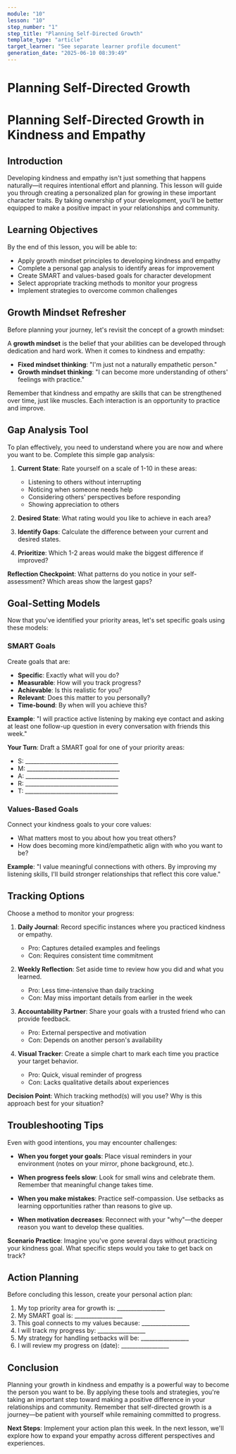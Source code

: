 ```yaml
---
module: "10"
lesson: "10"
step_number: "1"
step_title: "Planning Self-Directed Growth"
template_type: "article"
target_learner: "See separate learner profile document"
generation_date: "2025-06-10 08:39:49"
---
```


# Planning Self-Directed Growth

# Planning Self-Directed Growth in Kindness and Empathy

## Introduction

Developing kindness and empathy isn't just something that happens naturally—it requires intentional effort and planning. This lesson will guide you through creating a personalized plan for growing in these important character traits. By taking ownership of your development, you'll be better equipped to make a positive impact in your relationships and community.

## Learning Objectives
By the end of this lesson, you will be able to:
* Apply growth mindset principles to developing kindness and empathy
* Complete a personal gap analysis to identify areas for improvement
* Create SMART and values-based goals for character development
* Select appropriate tracking methods to monitor your progress
* Implement strategies to overcome common challenges

## Growth Mindset Refresher

Before planning your journey, let's revisit the concept of a growth mindset:

A **growth mindset** is the belief that your abilities can be developed through dedication and hard work. When it comes to kindness and empathy:

* **Fixed mindset thinking**: "I'm just not a naturally empathetic person."
* **Growth mindset thinking**: "I can become more understanding of others' feelings with practice."

Remember that kindness and empathy are skills that can be strengthened over time, just like muscles. Each interaction is an opportunity to practice and improve.

## Gap Analysis Tool

To plan effectively, you need to understand where you are now and where you want to be. Complete this simple gap analysis:

1. **Current State**: Rate yourself on a scale of 1-10 in these areas:
   * Listening to others without interrupting
   * Noticing when someone needs help
   * Considering others' perspectives before responding
   * Showing appreciation to others

2. **Desired State**: What rating would you like to achieve in each area?

3. **Identify Gaps**: Calculate the difference between your current and desired states.

4. **Prioritize**: Which 1-2 areas would make the biggest difference if improved?

**Reflection Checkpoint**: What patterns do you notice in your self-assessment? Which areas show the largest gaps?

## Goal-Setting Models

Now that you've identified your priority areas, let's set specific goals using these models:

### SMART Goals
Create goals that are:
* **Specific**: Exactly what will you do?
* **Measurable**: How will you track progress?
* **Achievable**: Is this realistic for you?
* **Relevant**: Does this matter to you personally?
* **Time-bound**: By when will you achieve this?

**Example**: "I will practice active listening by making eye contact and asking at least one follow-up question in every conversation with friends this week."

**Your Turn**: Draft a SMART goal for one of your priority areas:
* S: _________________________________
* M: _________________________________
* A: _________________________________
* R: _________________________________
* T: _________________________________

### Values-Based Goals
Connect your kindness goals to your core values:
* What matters most to you about how you treat others?
* How does becoming more kind/empathetic align with who you want to be?

**Example**: "I value meaningful connections with others. By improving my listening skills, I'll build stronger relationships that reflect this core value."

## Tracking Options

Choose a method to monitor your progress:

1. **Daily Journal**: Record specific instances where you practiced kindness or empathy.
   * Pro: Captures detailed examples and feelings
   * Con: Requires consistent time commitment

2. **Weekly Reflection**: Set aside time to review how you did and what you learned.
   * Pro: Less time-intensive than daily tracking
   * Con: May miss important details from earlier in the week

3. **Accountability Partner**: Share your goals with a trusted friend who can provide feedback.
   * Pro: External perspective and motivation
   * Con: Depends on another person's availability

4. **Visual Tracker**: Create a simple chart to mark each time you practice your target behavior.
   * Pro: Quick, visual reminder of progress
   * Con: Lacks qualitative details about experiences

**Decision Point**: Which tracking method(s) will you use? Why is this approach best for your situation?

## Troubleshooting Tips

Even with good intentions, you may encounter challenges:

* **When you forget your goals**: Place visual reminders in your environment (notes on your mirror, phone background, etc.).

* **When progress feels slow**: Look for small wins and celebrate them. Remember that meaningful change takes time.

* **When you make mistakes**: Practice self-compassion. Use setbacks as learning opportunities rather than reasons to give up.

* **When motivation decreases**: Reconnect with your "why"—the deeper reason you want to develop these qualities.

**Scenario Practice**: Imagine you've gone several days without practicing your kindness goal. What specific steps would you take to get back on track?

## Action Planning

Before concluding this lesson, create your personal action plan:
1. My top priority area for growth is: _________________
2. My SMART goal is: _________________
3. This goal connects to my values because: _________________
4. I will track my progress by: _________________
5. My strategy for handling setbacks will be: _________________
6. I will review my progress on (date): _________________

## Conclusion

Planning your growth in kindness and empathy is a powerful way to become the person you want to be. By applying these tools and strategies, you're taking an important step toward making a positive difference in your relationships and community. Remember that self-directed growth is a journey—be patient with yourself while remaining committed to progress.

**Next Steps**: Implement your action plan this week. In the next lesson, we'll explore how to expand your empathy across different perspectives and experiences.